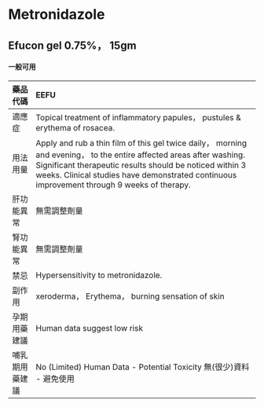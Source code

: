 # Metronidazole

## Efucon gel 0.75%， 15gm

#### 一般可用

| 藥品代碼       | EEFU                                                                                                                                                                                                                                                                          |
|:---------------|:------------------------------------------------------------------------------------------------------------------------------------------------------------------------------------------------------------------------------------------------------------------------------|
| 適應症         | Topical treatment of inflammatory papules， pustules & erythema of rosacea.                                                                                                                                                                                                   |
| 用法用量       | Apply and rub a thin film of this gel twice daily， morning and evening， to the entire affected areas after washing. Significant therapeutic results should be noticed within 3 weeks. Clinical studies have demonstrated continuous improvement through 9 weeks of therapy. |
| 肝功能異常     | 無需調整劑量                                                                                                                                                                                                                                                                  |
| 腎功能異常     | 無需調整劑量                                                                                                                                                                                                                                                                  |
| 禁忌           | Hypersensitivity to metronidazole.                                                                                                                                                                                                                                            |
| 副作用         | xeroderma， Erythema， burning sensation of skin                                                                                                                                                                                                                              |
| 孕期用藥建議   | Human data suggest low risk                                                                                                                                                                                                                                                   |
| 哺乳期用藥建議 | No (Limited) Human Data - Potential Toxicity 無(很少)資料 - 避免使用                                                                                                                                                                                                          |

